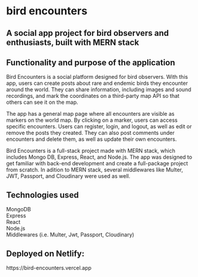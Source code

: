 # bird encounters

<h2>A social app project for bird observers and enthusiasts, built with MERN stack</h2>

<h2>Functionality and purpose of the application</h2>
<p>
Bird Encounters is a social platform designed for bird observers. With this app, users can create posts about rare and endemic birds they encounter around the world. They can share information, including images and sound recordings, and mark the coordinates on a third-party map API so that others can see it on the map.

The app has a general map page where all encounters are visible as markers on the world map. By clicking on a marker, users can access specific encounters. Users can register, login, and logout, as well as edit or remove the posts they created. They can also post comments under encounters and delete them, as well as update their own encounters.

Bird Encounters is a full-stack project made with MERN stack, which includes Mongo DB, Express, React, and Node.js. The app was designed to get familiar with back-end development and create a full-package project from scratch. In adition to MERN stack, several middlewares like Multer, JWT, Passport, and Cloudinary were used as well.

</p>
  
<h2>Technologies used</h2>
<p>
MongoDB
<br>
Express
<br>
React
<br>
Node.js
<br>
Middlewares (i.e. Multer, Jwt, Passport, Cloudinary)
<br>

<h2>Deployed on Netlify:</h2>
 https://bird-encounters.vercel.app
 
